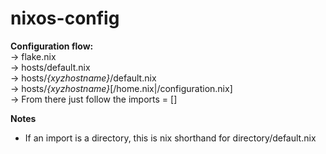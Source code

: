 # nixos-config

**Configuration flow:**    
-> flake.nix    
-> hosts/default.nix    
-> hosts/*{xyzhostname}*/default.nix   
-> hosts/*{xyzhostname}*[/home.nix|/configuration.nix]  
-> From there just follow the imports = []    


**Notes**
* If an import is a directory, this is nix shorthand for directory/default.nix
